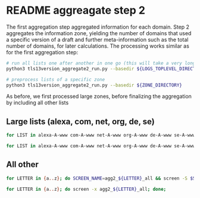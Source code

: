 # README aggreagate step 2

The first aggregation step aggregated information for each domain. Step 2 aggregates the information zone, yielding the number of domains that used a specific version of a draft and further meta-information such as the total number of domains, for later calculations. The processing works similar as for the first aggregation step:

```bash
# run all lists one after another in one go (this will take a very long time)
python3 tls13version_aggregate2_run.py --basedir ${LOGS_TOPLEVEL_DIRECTORY}

# preprocess lists of a specific zone
python3 tls13version_aggregate2_run.py --basedir ${ZONE_DIRECTORY}
```

As before, we first processed large zones, before finalizing the aggregation by including all other lists

## Large lists (alexa, com, net, org, de, se)

```bash
for LIST in alexa-A-www com-A-www net-A-www org-A-www de-A-www se-A-www; do SCREEN_NAME=agg2_${LIST}_all && screen -S $SCREEN_NAME && screen -S $SCREEN_NAME -X stuff "bash -c 'LIST=${LIST} && set -e && " && screen -S $SCREEN_NAME -X stuff 'for d in \$(ls -d ../02_tls13version_aggregate1/tls-version-grabber-all*/\${LIST}); do echo "--- START \$d" && python3 tls13version_aggregate2_run.py --basedir \$d; echo -e "--- DONE \$dn\\n"; done;' && screen -S $SCREEN_NAME -X stuff "'"; done;
```

```bash
for LIST in alexa-A-www com-A-www net-A-www org-A-www de-A-www se-A-www; do screen -x agg2_${LIST}_all; done;
```

## All other

```bash
for LETTER in {a..z}; do SCREEN_NAME=agg2_${LETTER}_all && screen -S $SCREEN_NAME && screen -S $SCREEN_NAME -X stuff "bash -c 'LETTER=${LETTER} && set -e && " && screen -S $SCREEN_NAME -X stuff 'for d in \$(ls -d ../02_tls13version_aggregate1/tls-version-grabber-all*/\${LETTER}* | grep -v -e alexa-A-www -e com-A-www -e net-A-www -e org-A-www -e de-A-www -e se-A-www); do echo "--- START \$d" && python3 tls13version_aggregate2_run.py --basedir \$d; echo -e "--- DONE \$dn\\n"; done;' && screen -S $SCREEN_NAME -X stuff "'"; done;
```

```bash
for LETTER in {a..z}; do screen -x agg2_${LETTER}_all; done;
```

